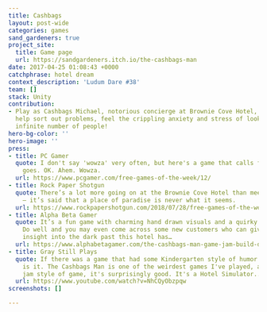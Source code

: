 ```yaml
---
title: Cashbags
layout: post-wide
categories: games
sand_gardeners: true
project_site:
  title: Game page
  url: https://sandgardeners.itch.io/the-cashbags-man
date: 2017-04-25 01:08:43 +0000
catchphrase: hotel dream
context_description: 'Ludum Dare #38'
team: []
stack: Unity
contribution:
- Play as Cashbags Michael, notorious concierge at Brownie Cove Hotel, check in guests,
  help sort out problems, feel the crippling anxiety and stress of looking after an
  infinite number of people!
hero-bg-color: ''
hero-image: ''
press:
- title: PC Gamer
  quote: I don't say 'wowza' very often, but here's a game that calls for it, so here
    goes. OK. Ahem. Wowza.
  url: https://www.pcgamer.com/free-games-of-the-week/12/
- title: Rock Paper Shotgun
  quote: There’s a lot more going on at the Brownie Cove Hotel than meets the eye
    – it’s said that a place of paradise is never what it seems.
  url: https://www.rockpapershotgun.com/2018/07/28/free-games-of-the-week-july-28th-2018/
- title: Alpha Beta Gamer
  quote: It’s a fun game with charming hand drawn visuals and a quirky sense of humor.
    Do well and you may even come across some new customers who can give you some
    insight into the dark past this hotel has…
  url: https://www.alphabetagamer.com/the-cashbags-man-game-jam-build-download/
- title: Gray Still Plays
  quote: If there was a game that had some Kindergarten style of humor to it, this
    is it. The Cashbags Man is one of the weirdest games I've played, and as a game
    jam style of game, it's surprisingly good. It's a Hotel Simulator...sort of.
  url: https://www.youtube.com/watch?v=NhCQyObzpqw
screenshots: []

---
```

